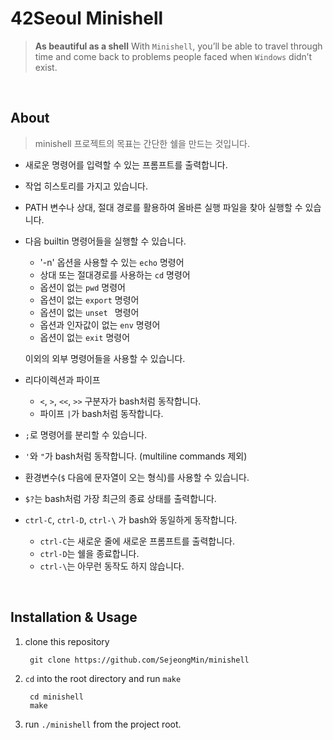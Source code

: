 # 42Seoul Minishell

> **As beautiful as a shell**
> With `Minishell`, you’ll be able to travel through time and come back to problems people faced when `Windows` didn’t exist.

<br>

## About

> minishell 프로젝트의 목표는 간단한 쉘을 만드는 것입니다.

- 새로운 명령어를 입력할 수 있는 프롬프트를 출력합니다.
- 작업 히스토리를 가지고 있습니다.
- PATH 변수나 상대, 절대 경로를 활용하여 올바른 실행 파일을 찾아 실행할 수 있습니다.
- 다음 builtin 명령어들을 실행할 수 있습니다.
  - '-n' 옵션을 사용할 수 있는 `echo` 명령어
  - 상대 또는 절대경로를 사용하는 `cd` 명령어
  - 옵션이 없는 `pwd` 명령어
  - 옵션이 없는 `export` 명령어
  - 옵션이 없는 `unset ` 명령어
  - 옵션과 인자값이 없는 `env` 명령어
  - 옵션이 없는 `exit` 명령어

  이외의 외부 명령어들을 사용할 수 있습니다.
- 리다이렉션과 파이프
  - `<`, `>`, `<<`, `>>` 구분자가 bash처럼 동작합니다.
  - 파이프 `|`가 bash처럼 동작합니다.
- `;`로 명령어를 분리할 수 있습니다.
- `'`와 `"`가 bash처럼 동작합니다. (multiline commands 제외)
- 환경변수(`$` 다음에 문자열이 오는 형식)를 사용할 수 있습니다.
- `$?`는 bash처럼 가장 최근의 종료 상태를 출력합니다.
- `ctrl-C`, `ctrl-D`, `ctrl-\` 가 bash와 동일하게 동작합니다.
  - `ctrl-C`는 새로운 줄에 새로운 프롬프트를 출력합니다.
  - `ctrl-D`는 쉘을 종료합니다.
  - `ctrl-\`는 아무런 동작도 하지 않습니다.

<br>

## Installation & Usage

1. clone this repository

		git clone https://github.com/SejeongMin/minishell
2. `cd` into the root directory and run `make`

		cd minishell
		make

3. run `./minishell` from the project root.

